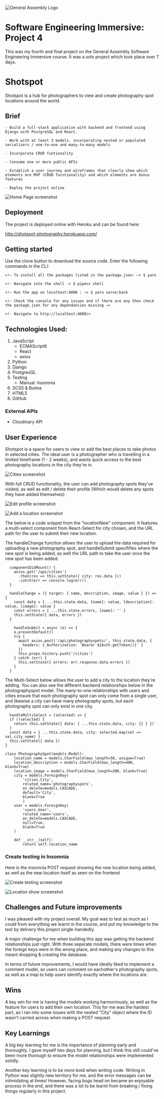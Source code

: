 ![General Assembly Logo](frontend/src/assets/ga-logo.png)

# Software Engineering Immersive: Project 4

This was my fourth and final project on the General Assembly Software Engineering Immersive course. It was a solo project which took place over 7 days.

# Shotspot

Shotspot is a hub for photographers to view and create photography spot locations around the world. 

## Brief

    - Build a full-stack application with backend and frontend using Django with PostgreSQL and React.

    - Work with at least 3 models, incorporating nested or populated serializers / one-to-one and many-to-many models

    - Incorporate CRUD funtionality

    - Consume one or more public APIs

    - Establish a user journey and wireframes that clearly show which elements are MVP (CRUD fucntionality) and which elements are bonus features

    - Deploy the project online 

![Home Page screenshot](frontend/src/assets/homepage.png)

## Deployment 

The project is deployed online with Heroku and can be found here:

http://shotspot-photography.herokuapp.com/

## Getting started

Use the clone button to download the source code. Enter the following commands in the CLI: 

```
<!— To install all the packages listed in the package.json: —> $ yarn 

<!- Navigate into the shell -> $ pipenv shell

<!— Run the app on localhost:4000 : —> $ yarn serve:back 

<!— Check the console for any issues and if there are any then check the package.json for any dependancies missing —>

<!- Navigate to http://localhost:4000/>
```

## Technologies Used:

1. JavaScript
   * ECMAScript6
   * React
   * axios
2. Python
3. Django
4. PostgresQL
5. Testing
   * Manual: Insomnia
6. SCSS & Bulma
7. HTML5
8. GitHub

### External APIs
- Cloudinary API

## User Experience 

Shotspot is a space for users to view or add the best places to take photos in selected cities. The ideal user is a photographer who is travelling in a limited timeframe (1 - 2 weeks), and wants quick access to the best photography locations in the city they're in.

![Cities screenshot](frontend/src/assets/cities.png)


With full CRUD functionality, the user can add photography spots they've visited, as well as edit / delete their profile (Which would delete any spots they have added themselves) 

![Edit profile screenshot](frontend/src/assets/edit-profile.png)

![Add a location screenshot](frontend/src/assets/location-add.png)


The below is a code snippet from the "locationNew" component. It features a multi-select component from React-Select for city chosen, and the URL path for the user to submit their new location.

The handleChange function allows the user to upload the data required for uploading a new photography spot, and handleSubmit specififies where the new spot is being added, as well the URL path to take the user once the new spot has been added.

```
  componentDidMount() {
    axios.get('/api/cities')
      .then(res => this.setState({ city: res.data }))
      .catch(err => console.log(err))
  }

  handleChange = ({ target: { name, description, image, value } }) => {
    const data = { ...this.state.data, [name]: value, [description]: value, [image]: value }
    const errors = { ...this.state.errors, [name]: '' }
    this.setState({ data, errors })
  }

    handleSubmit = async (e) => {
    e.preventDefault()
    try {
      await axios.post('/api/photographyspots/', this.state.data, {
        headers: { Authorization: `Bearer ${Auth.getToken()}` }
      })
      this.props.history.push('/cities')
    } catch (err) {
      this.setState({ errors: err.response.data.errors })
    }
  }
  ```

The Multi-Select below allows the user to add a city to the location they're adding. You can also see the different backend relationships below in the photographyspot model. The many-to-one relationships with users and cities ensure that each photography spot can only come from a single user, and likewise a city can have many photography spots, but each photography spot can only exist in one city. 

  ```
    handleMultiSelect = (selected) => {
    if (!selected) {
      return this.setState({ data: { ...this.state.data, city: {} } })
    }
    const data = { ...this.state.data, city: selected.map(sel => sel.city_name) }
    this.setState({ data })
  }
  ```

```
class PhotographySpot(models.Model):
    location_name = models.CharField(max_length=50, unique=True)
    location_description = models.CharField(max_length=400, blank=True)
    location_image = models.CharField(max_length=200, blank=True)
    city = models.ForeignKey(
        'cities.City', 
        related_name='photographyspots', 
        on_delete=models.CASCADE,
        default='City',
        blank=True
        )
    user = models.ForeignKey(
        'users.User',
        related_name='users',
        on_delete=models.CASCADE,
        null=True,
        blank=True
    )

    def __str__(self):
        return self.location_name
  ```

  ### Create testing in Insomnia 

  Here is the insomnia POST request showing the new location being added, as well as the new location itself as seen on the frontend 

 ![Create testing screenshot](frontend/src/assets/create-insomnia.png)

 ![Location show screenshot](frontend/src/assets/new-location.png)

## Challenges and Future improvements 

I was pleased with my project overall. My goal was to test as much as I could from everything we learnt in the course, and put my knowledge to the test by delivery this project single-handedly.

A major challenge for me when building this app was getting the backend relationships just right. With three seperate models, there were times when the foreign keys were in the wrong place, and making any changes to this meant dropping & creating the database.

In terms of future improvements, I would have ideally liked to implement a comment model, so users can comment on eachother's photography spots, as well as a map to help users identify exactly where the locations are.

## Wins

A key win for me is having the models working harmoniously, as well as the feature for users to add their own location. This for me was the hardest part, as I ran into some issues with the nested "City" object where the ID wasn't carried across when making a POST request. 

## Key Learnings

A big key learning for me is the importance of planning early and thoroughly. I gave myself two days for planning, but I think this still could've been more thorough to ensure the model relationships were implemented solidly. 

Another key learning is to be more bold when writing code. Writing in Python was slightly new territory for me, and the error messages can be intimidating at times! However, facing bugs head on became an enjoyable process in the end, and there was a lot to be learnt from breaking / fixing things regularly in this project.

